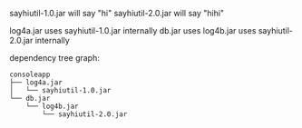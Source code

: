sayhiutil-1.0.jar will say "hi"
sayhiutil-2.0.jar will say "hihi"

log4a.jar uses sayhiutil-1.0.jar internally
db.jar uses log4b.jar uses sayhiutil-2.0.jar internally

dependency tree graph:
```
consoleapp
├── log4a.jar
│   └── sayhiutil-1.0.jar
└── db.jar
    └── log4b.jar
        └── sayhiutil-2.0.jar
```







